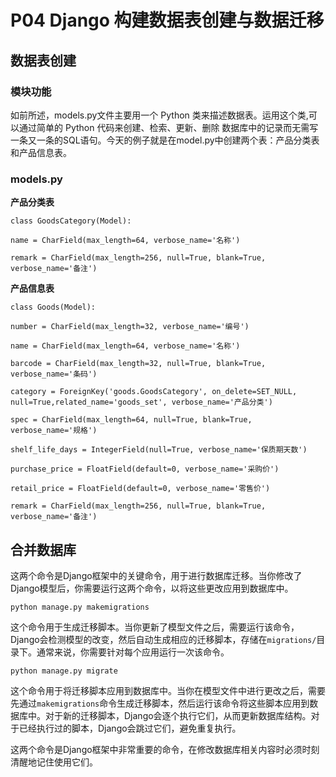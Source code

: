 
# P04 Django 构建数据表创建与数据迁移
## **数据表创建**

### **模块功能**

如前所述，models.py文件主要用一个 Python 类来描述数据表。运用这个类,可以通过简单的 Python 代码来创建、检索、更新、删除 
数据库中的记录而无需写一条又一条的SQL语句。今天的例子就是在model.py中创建两个表：产品分类表和产品信息表。

### **models.py**

**产品分类表**

    
`class GoodsCategory(Model):`

`name = CharField(max_length=64, verbose_name='名称')`

`remark = CharField(max_length=256, null=True, blank=True, verbose_name='备注')`


**产品信息表** 

    
`class Goods(Model):`
        
`number = CharField(max_length=32, verbose_name='编号')`

`name = CharField(max_length=64, verbose_name='名称')`

`barcode = CharField(max_length=32, null=True, blank=True, verbose_name='条码')`

`category = ForeignKey('goods.GoodsCategory', on_delete=SET_NULL, null=True,related_name='goods_set', verbose_name='产品分类')`

`spec = CharField(max_length=64, null=True, blank=True, verbose_name='规格')`
        
`shelf_life_days = IntegerField(null=True, verbose_name='保质期天数')`

`purchase_price = FloatField(default=0, verbose_name='采购价')`

`retail_price = FloatField(default=0, verbose_name='零售价')`

`remark = CharField(max_length=256, null=True, blank=True, verbose_name='备注')`
   

## **合并数据库**

这两个命令是Django框架中的关键命令，用于进行数据库迁移。当你修改了Django模型后，你需要运行这两个命令，以将这些更改应用到数据库中。

`python manage.py makemigrations`

 这个命令用于生成迁移脚本。当你更新了模型文件之后，需要运行该命令，Django会检测模型的改变，然后自动生成相应的迁移脚本，存储在`migrations/`目录下。通常来说，你需要针对每个应用运行一次该命令。

`python manage.py migrate`

这个命令用于将迁移脚本应用到数据库中。当你在模型文件中进行更改之后，需要先通过`makemigrations`命令生成迁移脚本，然后运行该命令将这些脚本应用到数据库中。对于新的迁移脚本，Django会逐个执行它们，从而更新数据库结构。对于已经执行过的脚本，Django会跳过它们，避免重复执行。

这两个命令是Django框架中非常重要的命令，在修改数据库相关内容时必须时刻清醒地记住使用它们。

